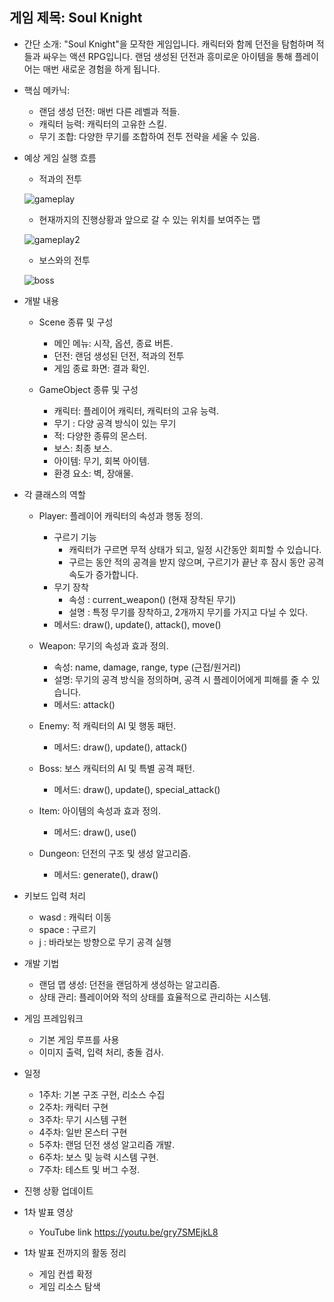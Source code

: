 ## 게임 제목: Soul Knight

+ 간단 소개: "Soul Knight"을 모작한 게임입니다. 캐릭터와 함께 던전을 탐험하며 적들과 싸우는 액션 RPG입니다.
랜덤 생성된 던전과 흥미로운 아이템을 통해 플레이어는 매번 새로운 경험을 하게 됩니다.

+ 핵심 메카닉:
  + 랜덤 생성 던전: 매번 다른 레벨과 적들.
  + 캐릭터 능력: 캐릭터의 고유한 스킬.
  + 무기 조합: 다양한 무기를 조합하여 전투 전략을 세울 수 있음.

+ 예상 게임 실행 흐름
  + 적과의 전투
  
  ![gameplay](https://github.com/user-attachments/assets/60651abb-191f-43cd-a80d-b7b3b1d6a31f)

  + 현재까지의 진행상황과 앞으로 갈 수 있는 위치를 보여주는 맵
  
  ![gameplay2](https://github.com/user-attachments/assets/135857a1-81c5-485b-83f8-822699400e2c)

  + 보스와의 전투
  
  ![boss](https://github.com/user-attachments/assets/ef60b486-2f95-4744-92ee-47afa6e5b2f5)


+ 개발 내용
  + Scene 종류 및 구성
    + 메인 메뉴: 시작, 옵션, 종료 버튼.
    + 던전: 랜덤 생성된 던전, 적과의 전투
    + 게임 종료 화면: 결과 확인.


  + GameObject 종류 및 구성
    + 캐릭터: 플레이어 캐릭터, 캐릭터의 고유 능력.
    + 무기 : 다양 공격 방식이 있는 무기
    + 적: 다양한 종류의 몬스터.
    + 보스: 최종 보스.
    + 아이템: 무기, 회복 아이템.
    + 환경 요소: 벽, 장애물.


+ 각 클래스의 역할
  + Player: 플레이어 캐릭터의 속성과 행동 정의.
    + 구르기 기능
      + 캐릭터가 구르면 무적 상태가 되고, 일정 시간동안 회피할 수 있습니다.
      + 구르는 동안 적의 공격을 받지 않으며, 구르기가 끝난 후 잠시 동안 공격 속도가 증가합니다.
    + 무기 장착
      + 속성 : current_weapon() (현재 장착된 무기)
      + 설명 : 특정 무기를 장착하고, 2개까지 무기를 가지고 다닐 수 있다.
    + 메서드: draw(), update(), attack(), move()

  + Weapon: 무기의 속성과 효과 정의.
    + 속성: name, damage, range, type (근접/원거리)
    + 설명: 무기의 공격 방식을 정의하며, 공격 시 플레이어에게 피해를 줄 수 있습니다.
    + 메서드: attack()
    
  + Enemy: 적 캐릭터의 AI 및 행동 패턴.
    + 메서드: draw(), update(), attack()

  + Boss: 보스 캐릭터의 AI 및 특별 공격 패턴.
    + 메서드: draw(), update(), special_attack()

  + Item: 아이템의 속성과 효과 정의.
    + 메서드: draw(), use()

  + Dungeon: 던전의 구조 및 생성 알고리즘.
    + 메서드: generate(), draw()

+ 키보드 입력 처리
  + wasd : 캐릭터 이동
  + space : 구르기
  + j : 바라보는 방향으로 무기 공격 실행
    
+ 개발 기법
  + 랜덤 맵 생성: 던전을 랜덤하게 생성하는 알고리즘.
  + 상태 관리: 플레이어와 적의 상태를 효율적으로 관리하는 시스템.


+ 게임 프레임워크
  + 기본 게임 루프를 사용
  + 이미지 출력, 입력 처리, 충돌 검사.


+ 일정
  + 1주차: 기본 구조 구현, 리소스 수집
  + 2주차: 캐릭터 구현
  + 3주차: 무기 시스템 구현
  + 4주차: 일반 몬스터 구현
  + 5주차: 랜덤 던전 생성 알고리즘 개발.
  + 6주차: 보스 및 능력 시스템 구현.
  + 7주차: 테스트 및 버그 수정.



+ 진행 상황 업데이트


+ 1차 발표 영상
  + YouTube link  <https://youtu.be/gry7SMEjkL8>

+ 1차 발표 전까지의 활동 정리
  + 게임 컨셉 확정
  + 게임 리소스 탐색
